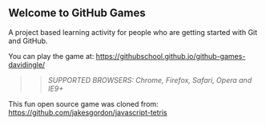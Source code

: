 ## Welcome to GitHub Games

A project based learning activity for people who are getting started with Git and GitHub.

You can play the game at: https://githubschool.github.io/github-games-davidingle/

>> _*SUPPORTED BROWSERS*: Chrome, Firefox, Safari, Opera and IE9+_

This fun open source game was cloned from: https://github.com/jakesgordon/javascript-tetris
